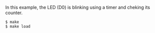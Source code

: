 In this example, the LED (D0) is blinking using a timer and cheking its counter.
```
$ make
$ make load
```
